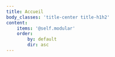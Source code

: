 ```yaml
---
title: Accueil
body_classes: 'title-center title-h1h2'
content:
    items: '@self.modular'
    order:
        by: default
        dir: asc
---
```


